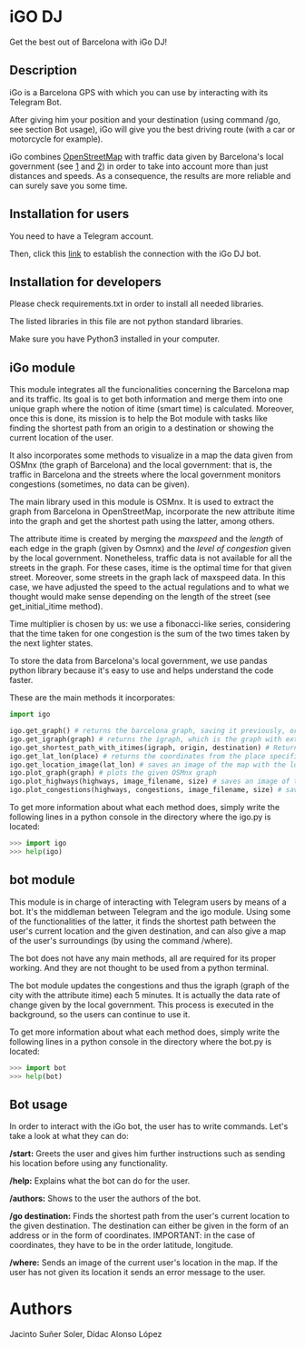 # iGO DJ

Get the best out of Barcelona with iGo DJ!


## Description

iGo is a Barcelona GPS with which you can use by interacting with its Telegram Bot.

After giving him your position and your destination (using command /go, see section Bot usage), iGo will give you the best driving route (with a car or motorcycle for example).

iGo combines [OpenStreetMap](https://www.openstreetmap.org/#map=6/40.007/-2.488) with traffic data given by Barcelona's local government (see [1](https://opendata-ajuntament.barcelona.cat/data/ca/dataset/transit-relacio-trams) and [2](https://opendata-ajuntament.barcelona.cat/data/ca/dataset/trams))
in order to take into account more than just distances and speeds. As a consequence, the results are more reliable and can surely save you some time.

## Installation for users

You need to have a Telegram account.

Then, click this [link](https://t.me/iGoDJ_bot) to establish the connection with the iGo DJ bot.

## Installation for developers

Please check requirements.txt in order to install all needed libraries.

The listed libraries in this file are not python standard libraries.

Make sure you have Python3 installed in your computer.

## iGo module

This module integrates all the funcionalities concerning the Barcelona map and its traffic. Its goal is to get both information and merge them into one unique graph where the notion of itime (smart time) is calculated. Moreover, once this is done, its mission is to help the Bot module with tasks like finding the shortest path from an origin to a destination or showing the current location of the user.

It also incorporates some methods to visualize in a map the data given from OSMnx (the graph of Barcelona) and the local government: that is, the traffic in Barcelona and the streets where the local government monitors congestions (sometimes, no data can be given).

The main library used in this module is OSMnx. It is used to extract the graph from Barcelona in OpenStreetMap, incorporate the new attribute itime into the graph and get the shortest path using the latter, among others.

The attribute itime is created by merging the *maxspeed* and the *length* of each edge in the graph (given by Osmnx) and the *level of congestion* given by the local government. Nonetheless, traffic data is not available for all the streets in the graph. For these cases, itime is the optimal time for that given street. Moreover, some streets in the graph lack of maxspeed data. In this case, we have adjusted the speed to the actual regulations and to what we thought would make sense depending on the length of the street (see get_initial_itime method).

Time multiplier is chosen by us: we use a fibonacci-like series, considering that the time taken for one congestion is the sum of the two times taken by the next lighter states.

To store the data from Barcelona's local government, we use pandas python library because it's easy to use and helps understand the code faster.

These are the main methods it incorporates:

```python
import igo

igo.get_graph() # returns the barcelona graph, saving it previously, or loads it in case that was saved before.
igo.get_igraph(graph) # returns the igraph, which is the graph with extra parameter called itime.
igo.get_shortest_path_with_itimes(igraph, origin, destination) # Returns an image, the approximate time and the distance of the shortest path using the concept of itime
igo.get_lat_lon(place) # returns the coordinates from the place specified
igo.get_location_image(lat_lon) # saves an image of the map with the location given marked, and returns its name, since it is random
igo.plot_graph(graph) # plots the given OSMnx graph
igo.plot_highways(highways, image_filename, size) # saves an image of the map with the highways drawn
igo.plot_congestions(highways, congestions, image_filename, size) # saves an image of the map with the congestions marked in different colors
```

To get more information about what each method does, simply write the following lines in a python console in the directory where the igo.py is located:

```python
>>> import igo
>>> help(igo)
```


## bot module

This module is in charge of interacting with Telegram users by means of a bot.
It's the middleman between Telegram and the igo module.
Using some of the functionalities of the latter, it finds the shortest path between the user's current location and the given destination, and can also give a map of the user's surroundings (by using the command /where).

The bot does not have any main methods, all are required for its proper working. And they are not thought to be used from a python terminal.

The bot module updates the congestions and thus the igraph (graph of the city with the attribute itime) each 5 minutes. It is actually the data rate of change given by the local government. This process is executed in the background, so the users can continue to use it.

To get more information about what each method does, simply write the following lines in a python console in the directory where the bot.py is located:

```python
>>> import bot
>>> help(bot)
```

## Bot usage

In order to interact with the iGo bot, the user has to write commands. Let's take a look at what they can do:

**/start:** Greets the user and gives him further instructions such as sending his location before using any functionality.

**/help:** Explains what the bot can do for the user.

**/authors:** Shows to the user the authors of the bot.

**/go destination:** Finds the shortest path from the user's current location to the given destination.
                     The destination can either be given in the form of an address or in the form of coordinates.
                     IMPORTANT: in the case of coordinates, they have to be in the order latitude, longitude.

**/where:** Sends an image of the current user's location in the map.
            If the user has not given its location it sends an error message to the user.


# Authors

Jacinto Suñer Soler,
Dídac Alonso López
